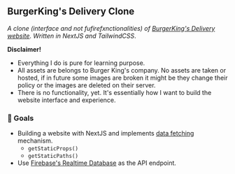 ## BurgerKing's Delivery Clone

*A clone (interface and not fufirefxnctionalities) of [BurgerKing's Delivery website](https://bkdelivery.co.id/). Written in NextJS and TailwindCSS*.



**Disclaimer!**

- Everything I do is pure for learning purpose.
- All assets are belongs to Burger King's company. No assets are taken or hosted, if in future some images are broken it might be they change their policy or the images are deleted on their server.
- There is no functionality, yet. It's essentially how I want to build the website interface and experience.



### 🎇 Goals

- Building a website with NextJS and implements [data fetching](https://github.com/vercel/next.js/blob/canary/docs/basic-features/data-fetching.md) mechanism.
  - `getStaticProps()`
  - `getStaticPaths()`
- Use [Firebase's Realtime Database](https://firebase.google.com/docs/database) as the API endpoint.
